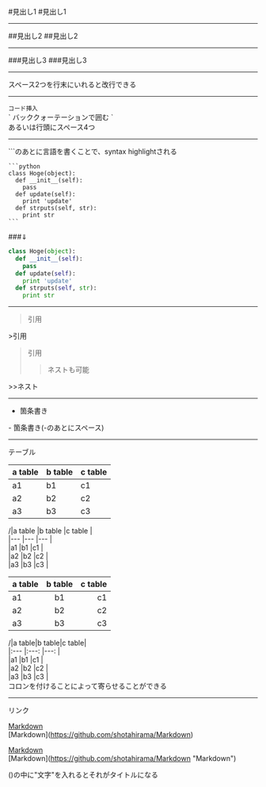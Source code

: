 #見出し1
\#見出し1

---
##見出し2
\##見出し2

---
###見出し3
\###見出し3

---
スペース2つを行末にいれると改行できる

---
`コード挿入`  
\` バッククォーテーションで囲む \`  
あるいは行頭にスペース4つ

---
\`\`\`のあとに言語を書くことで、syntax highlightされる

    ```python
    class Hoge(object):
      def __init__(self):
        pass
      def update(self):
        print 'update'
      def strputs(self, str):
        print str
    ```
###⇓
```python
class Hoge(object):
  def __init__(self):
    pass
  def update(self):
    print 'update'
  def strputs(self, str):
    print str
```

---
>引用

\>引用  

>引用
>>ネストも可能

\>>ネスト

---
- 箇条書き

\- 箇条書き(-のあとにスペース)

---
テーブル

|a table|b table|c table|
|---|---|---|
|a1|b1|c1|
|a2|b2|c2|
|a3|b3|c3|

/|a table   |b table    |c table    |  
|---        |---        |---        |  
|a1         |b1         |c1         |  
|a2         |b2         |c2         |  
|a3         |b3         |c3         |

|a table|b table|c table|
|:---   |:---:  |---:   |
|a1     |b1     |c1     |
|a2     |b2     |c2     |
|a3     |b3     |c3     |

/|a table|b table|c table|  
|:---   |:---:  |---:   |  
|a1     |b1     |c1     |  
|a2     |b2     |c2     |  
|a3     |b3     |c3     |  
コロンを付けることによって寄らせることができる

---

リンク

[Markdown](https://github.com/shotahirama/Markdown)  
\[Markdown](https://github.com/shotahirama/Markdown)

[Markdown](https://github.com/shotahirama/Markdown "Markdown")  
\[Markdown](https://github.com/shotahirama/Markdown "Markdown")

()の中に"文字"を入れるとそれがタイトルになる
